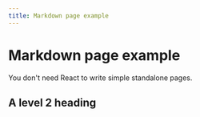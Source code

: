 ```yaml
---
title: Markdown page example
---
```


# Markdown page example

You don't need React to write simple standalone pages.

## A level 2 heading